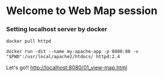 # Welcome to Web Map session

### Setting localhost server by docker

```
docker pull httpd

docker run -dit --name my-apache-app -p 8080:80 -v "$PWD":/usr/local/apache2/htdocs/ httpd:2.4
```

Let's go!! [http://localhost:8080/01_view-map.html](http://localhost:8080/01_view-map.html)
